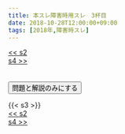 ```yaml
---
title: 本スレ障害時用スレ　3杯目
date: 2018-10-28T12:00:00+09:00
tags: [2018年,障害時スレ]
---
```

<div class="th_left"><a href="../s2"><< s2</a></div>
<div class="th_right"><a href="../s4">s4 >></a></div>
<br><br>
<script src="../../js/cupsoup.js"></script>
<form>
<input type="button" value="問題と解説のみにする" onClick="toggleCupsoup()">
</form>
{{< s3 >}}
<div class="th_left"><a href="../s2"><< s2</a></div>
<div class="th_right"><a href="../s4">s4 >></a></div>